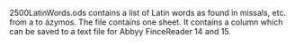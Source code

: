 2500LatinWords.ods contains a list of Latin words as found in missals, etc. from a to ázymos. The file contains one sheet. It contains a column which can be saved to a text file for Abbyy FinceReader 14 and 15.
